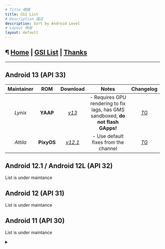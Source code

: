 ```yaml
---
# Title 標題
title: GSI List
# Description 描述
description: Sort by Android Level
# Layout 佈局
layout: default
---
```


¶ [Home](https://ios7jbpro.github.io/GSI-Collection/) | [GSI List](./dl-aoslevel.md) | [Thanks](./thanks.md)
---

---

Android 13 (API 33)
---

| Maintainer<br> |       ROM       |                       Download<br>                       | Notes<br> |                    Changelog<br>                     |
| :------------------: | :-------------: | :----------------------------------------------------------: | :---------------------------------------: | :----------------------------------------------------------: |
|      *Lynix*       |   **YAAP**   | [*v13*](https://gigenet.dl.sourceforge.net/project/lynixgsiprojects/A13/YAAP/01112022/YAAP-A13-ARM64-bvN.img.xz) |   - Requires GPU rendering to fix lags, has GMS sandboxed, **do not flash GApps!**   |               [*TG*](https://t.me/android12begonia/1438)               |
|      *Attila*      |   **PixyOS** | [*v12.1*](https://drive.google.com/uc?id=13MH0TkpWGNKFJcUvZfuBn0tHgzp0vSvS&export=download) | - Use default fixes from the channel  | [*TG*](https://t.me/android12begonia/1410)  |


Android 12.1 / Android 12L (API 32)
---
List is under maintance

Android 12 (API 31)
---
List is under maintance

Android 11 (API 30)
---
List is under maintance

<details><summary></summary>
</details>
